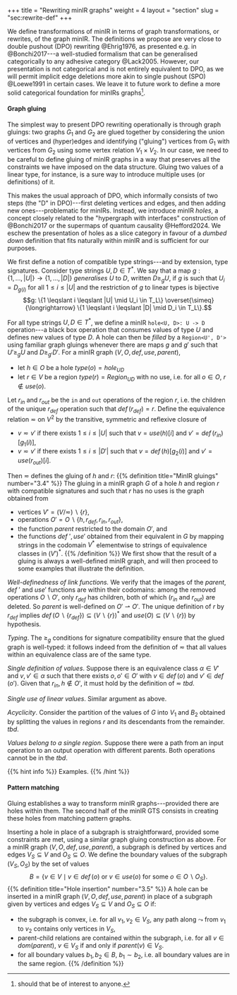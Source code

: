 +++
title = "Rewriting minIR graphs"
weight = 4
layout = "section"
slug = "sec:rewrite-def"
+++

We define transformations of minIR in terms of graph transformations, or
rewrites, of the graph minIR.
The definitions we propose are very close to double pushout (DPO)
rewriting @Ehrig1976, as presented e.g. in @Bonchi2017&#x200B;---a
well-studied formalism that can be generalised categorically to any
adhesive category @Lack2005.
However, our presentation is not categorical and is not entirely equivalent
to DPO, as we will permit implicit edge deletions more akin to single pushout
(SPO) @Loewe1991 in certain cases.
We leave it to future work to define a more solid categorical foundation for minIRs
graphs[^interestmaybe].
[^interestmaybe]: should that be of interest to anyone.

#### Graph gluing
The simplest way to present DPO rewriting operationally is through graph gluings:
two graphs $G_1$ and $G_2$ are glued together by considering the union of
vertices and (hyper)edges and identifying ("gluing") vertices from $G_1$
with vertices from $G_2$ using some vertex relation $V_1 \times V_2$.
In our case, we need to be careful to define gluing of minIR graphs in a way
that preserves all the constraints we have imposed on the data structure.
Gluing two values of a linear type, for instance, is a sure way to introduce
multiple uses (or definitions) of it.

This makes the usual approach of DPO, which informally
consists of two steps (the "D" in DPO)---first deleting vertices and edges,
and then adding new ones---problematic for minIRs.
Instead, we introduce minIR _holes_, a concept closely related to the
"hypergraph with interfaces" construction of @Bonchi2017 or the supermaps
of quantum causality @Hefford2024.
We eschew the presentation of holes as a slice category in favour
of a _dumbed down_ definition that fits naturally within minIR and is sufficient
for our purposes.

We first define a notion of compatible type strings---and by extension, type signatures.
Consider type strings $U, D \in T^\ast$.
We say that a map
$g: \{1, \ldots, |U|\} \to \{1, \ldots, |D|\}$
_generalises_
$U$ to $D$, written $D \geqslant_g U$, if $g$ is
such that $U_i = D_{g(i)}$ for all $1 \leqslant i \leqslant |U|$
and the restriction of $g$ to linear types is bijective
$$g: \{1 \leqslant i \leqslant |U| \mid U_i \in T_L\} \overset{\simeq}{\longrightarrow} \{1 \leqslant i \leqslant |D| \mid D_i \in T_L\}.$$

For all type strings $U, D \in T^\ast$, we define a minIR `hole<U, D>: U -> D`
operation---a black box operation that consumes values of type $U$ and
defines new values of type $D$.
A hole can then be _filled_ by a `Region<U', D'>` using familiar graph gluings
whenever there are maps $g$ and $g'$ such that $U' \geqslant_g U$ and $D \geqslant_{g'} D'$.
For a minIR graph $(V, O, \mathit{def}, \mathit{use}, \mathit{parent})$,
- let $h \in O$ be a hole $type(o) = hole_{UD}$
- let $r \in V$ be a region $type(r) = Region_{UD}$ with no use, i.e. for all $o \in O$, $r \not\in use(o)$.

Let $r_{in}$ and $r_{out}$ be the `in` and `out` operations of the region $r$, i.e.
the children of the unique $r_{\mathit{def}}$ operation such that
$\mathit{def}\,(r_{\mathit{def}}) = r$.
Define the equivalence relation $\eqsim$ on $V^2$ by the transitive, symmetric
and reflexive
closure of
- $v \eqsim v'$ if there exists $1 \leqslant i \leqslant |U|$ such that
$v = \mathit{use}(h)[i]$ and $v' = \mathit{def}\,(r_{in})[g_1(i)]$,
- $v \eqsim v'$ if there exists $1 \leqslant i \leqslant |D'|$ such that
$v = \mathit{def}\,(h)[g_2(i)]$ and $v' = \mathit{use}(r_{out})[i]$.

Then $\eqsim$ defines the gluing of $h$ and $r$:
{{% definition title="MinIR gluings" number="3.4" %}}
The gluing in a minIR graph $G$ of a hole $h$ and region $r$ with compatible
signatures and such that $r$ has no uses is the graph
obtained from
- vertices $V' = (V / \eqsim)\smallsetminus \{r\}$,
- operations $O' = O \smallsetminus \{h, r_{\mathit{def}}, r_{\mathit{in}}, r_{\mathit{out}}\}$,
- the function $\mathit{parent}$ restricted to the domain $O'$, and
- the functions $\mathit{def}\textrm{ }', \mathit{use}'$
obtained from their equivalent in $G$ by mapping strings in the codomain $V^\ast$
elementwise to strings of equivalence classes in $(V')^\ast$.
{{% /definition %}}
We first show that the result of a gluing is always a well-defined minIR
graph, and will then proceed to some examples that illustrate the definition.

_Well-definedness of link functions._
We verify that the images of the
$\mathit{parent}$, $\mathit{def}\textrm{ }'$ and $\mathit{use}'$
functions are within their codomains:
among the removed operations $O \smallsetminus O'$, only $r_{\mathit{def}}$
has children, both of which ($r_{in}$ and $r_{out}$) are deleted. So
$\mathit{parent}$ is well-defined on $O' \rightharpoonup O'$.
The unique definition of $r$ by $r_{\mathit{def}}$ implies
$\mathit{def}\,(O \smallsetminus \{r_{\mathit{def}}\}) \subseteq (V \smallsetminus \{r\})^\ast$
and $use(O) \subseteq (V \smallsetminus \{r\})$ by hypothesis.

_Typing_.
The $\geqslant_g$ conditions for signature compatibility
ensure that the glued graph is well-typed: it follows indeed from the definition
of $\eqsim$ that all values within an equivalence class are of the same type.

_Single definition of values_.
Suppose there is an equivalence class $\alpha \in V'$ and $v, v' \in \alpha$
such that there exists $o, o' \in O'$ with $v \in \mathit{def}\,(o)$
and $v' \in \mathit{def}\,(o')$.
Given that $r_{in}, h \not\in O'$, it must hold by the definition of $\eqsim$
_tbd_.

_Single use of linear values_.
Similar argument as above.

_Acyclicity_.
Consider the partition of the values of $G$ into $V_1$ and $B_2$ obtained by
splitting the values in regions $r$ and its descendants from the remainder.
_tbd_.

_Values belong to a single region_.
Suppose there were a path from an input operation to an output operation
with different parents.
Both operations cannot be in the _tbd_.

{{% hint info %}}
Examples.
{{% /hint %}}

#### Pattern matching
Gluing establishes a way to transform minIR graphs---provided there are
holes within them.
The second half of the minIR GTS consists in creating
these holes from matching pattern graphs.

Inserting a hole in place of a subgraph is straightforward, provided some
constraints are met, using a similar graph gluing construction as above.
For a minIR graph $(V, O, \mathit{def}, \mathit{use}, \mathit{parent})$,
a subgraph is defined by vertices and edges $V_S \subseteq V$ and $O_S \subseteq O$.
We define the boundary values of the subgraph $(V_S, O_S)$ by the
set of values
$$B = \{v \in V \mid v \in \mathit{def}\,(o)\textrm{ or }v \in \mathit{use}(o)\textrm{ for some }o \in O \smallsetminus O_S \}.$$
{{% definition title="Hole insertion" number="3.5" %}}
A hole can be inserted in a minIR graph $(V, O, \mathit{def}, \mathit{use}, \mathit{parent})$
in place of a subgraph given by vertices and edges
$V_S \subseteq V$ and $O_S \subseteq O$ if:
- the subgraph is convex, i.e. for all $v_1, v_2 \in V_S$, any path along
$\leadsto$ from $v_1$ to $v_2$ contains only vertices in $V_S$,
- parent-child relations are contained within the subgraph, i.e.
for all $v \in dom(\mathit{parent})$, $v \in V_S$ if and only if $\mathit{parent}(v) \in V_S$.
- for all boundary values $b_1, b_2 \in B$, $b_1 \sim b_2$, i.e. all boundary values
are in the same region.
{{% /definition %}}
